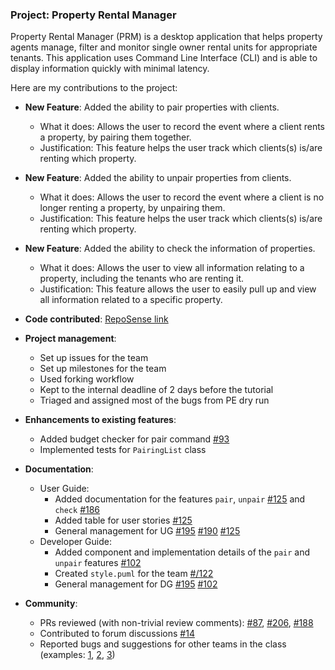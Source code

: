 ### Project: Property Rental Manager

Property Rental Manager (PRM) is a desktop application that helps property agents manage, filter and monitor single
owner rental units for appropriate tenants. This application uses Command Line Interface (CLI) and is able to display
information quickly with minimal latency.

Here are my contributions to the project:

* **New Feature**: Added the ability to pair properties with clients.
    * What it does: Allows the user to record the event where a client rents a property, by pairing them together.
    * Justification: This feature helps the user track which clients(s) is/are renting which property.

* **New Feature**: Added the ability to unpair properties from clients.
  * What it does: Allows the user to record the event where a client is no longer renting a property, by unpairing them.
  * Justification: This feature helps the user track which clients(s) is/are renting which property.

* **New Feature**: Added the ability to check the information of properties.
  * What it does: Allows the user to view all information relating to a property, including the tenants who are renting it.
  * Justification: This feature allows the user to easily pull up and view all information related to a specific property.



* **Code contributed**: [RepoSense link](https://nus-cs2113-ay2223s1.github.io/tp-dashboard/?search=&sort=groupTitle&sortWithin=title&timeframe=commit&mergegroup=&groupSelect=groupByRepos&breakdown=true&checkedFileTypes=docs~functional-code~test-code~other&since=2022-09-16&tabOpen=true&tabType=authorship&tabAuthor=ngdeqi&tabRepo=AY2223S1-CS2113-F11-1%2Ftp%5Bmaster%5D&authorshipIsMergeGroup=false&authorshipFileTypes=docs~functional-code~test-code&authorshipIsBinaryFileTypeChecked=false&authorshipIsIgnoredFilesChecked=false)

* **Project management**:
    * Set up issues for the team
    * Set up milestones for the team
    * Used forking workflow
    * Kept to the internal deadline of 2 days before the tutorial
    * Triaged and assigned most of the bugs from PE dry run

* **Enhancements to existing features**:
    * Added budget checker for pair command [\#93](https://github.com/AY2223S1-CS2113-F11-1/tp/pull/93)
    * Implemented tests for `PairingList` class

 * **Documentation**:
    * User Guide:
        * Added documentation for the features `pair`, `unpair` [\#125](https://github.com/AY2223S1-CS2113-F11-1/tp/pull/125) and `check` [\#186](https://github.com/AY2223S1-CS2113-F11-1/tp/pull/186) 
        * Added table for user stories [\#125](https://github.com/AY2223S1-CS2113-F11-1/tp/pull/125)
        * General management for UG [\#195](https://github.com/AY2223S1-CS2113-F11-1/tp/pull/195) [\#190](https://github.com/AY2223S1-CS2113-F11-1/tp/pull/190) [\#125](https://github.com/AY2223S1-CS2113-F11-1/tp/pull/125)
    * Developer Guide:
        * Added component and implementation details of the `pair` and `unpair` features [\#102](https://github.com/AY2223S1-CS2113-F11-1/tp/pull/102)
        * Created `style.puml` for the team [#/122](https://github.com/AY2223S1-CS2113-F11-1/tp/pull/122)
        * General management for DG [\#195](https://github.com/AY2223S1-CS2113-F11-1/tp/pull/195) [\#102](https://github.com/AY2223S1-CS2113-F11-1/tp/pull/102/files)

* **Community**:
    * PRs reviewed (with non-trivial review comments): [\#87](https://github.com/AY2223S1-CS2113-F11-1/tp/pull/87), [\#206](https://github.com/AY2223S1-CS2113-F11-1/tp/pull/206), [\#188](https://github.com/AY2223S1-CS2113-F11-1/tp/pull/188)
    * Contributed to forum discussions [\#14](https://github.com/nus-cs2113-AY2223S1/forum/issues/14)
    * Reported bugs and suggestions for other teams in the class (examples: [1](https://github.com/ngdeqi/ped/issues/17), [2](https://github.com/ngdeqi/ped/issues/10), [3](https://github.com/ngdeqi/ped/issues/7))
